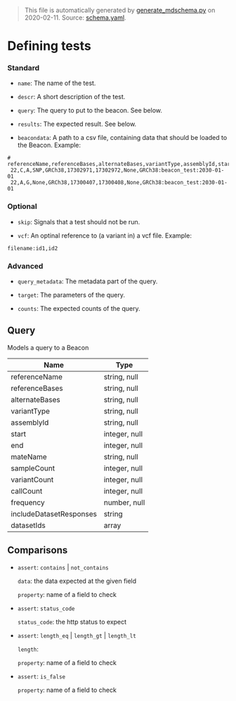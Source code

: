 <!-- Do not modify this file manually -->
> This file is automatically generated by [generate_mdschema.py](../utils/generate_mdschema.py) on 2020-02-11. Source: [schema.yaml](../tests/schema.yaml).
# Defining tests
### Standard
- `name`: The name of the test.

- `descr`: A short description of the test.

- `query`: The query to put to the beacon. See below.

- `results`: The expected result. See below.

- `beacondata`: A path to a csv file, containing data that should be loaded to the Beacon.
Example:
```
# referenceName,referenceBases,alternateBases,variantType,assemblyId,start,end,mateName,datasetId
 22,C,A,SNP,GRCh38,17302971,17302972,None,GRCh38:beacon_test:2030-01-01
 22,A,G,None,GRCh38,17300407,17300408,None,GRCh38:beacon_test:2030-01-01

```

### Optional
- `skip`: Signals that a test should not be run.

- `vcf`: An optinal reference to (a variant in) a vcf file.
Example:
```
filename:id1,id2
```

### Advanced
- `query_metadata`: The metadata part of the query.

- `target`: The parameters of the query.

- `counts`: The expected counts of the query.



## Query

Models a query to a Beacon

| Name | Type  |
| ---- | ----  |
| referenceName | string, null |
| referenceBases | string, null |
| alternateBases | string, null |
| variantType | string, null |
| assemblyId | string, null |
| start | integer, null |
| end | integer, null |
| mateName | string, null |
| sampleCount | integer, null |
| variantCount | integer, null |
| callCount | integer, null |
| frequency | number, null |
| includeDatasetResponses | string |
| datasetIds | array |



## Comparisons
- `assert`: `contains` | `not_contains`

  `data`: <object> the data expected at the given field

  `property`: <string> name of a field to check

- `assert`: `status_code`

  `status_code`: <number> the http status to expect

- `assert`: `length_eq` | `length_gt` | `length_lt`

  `length`: <number> 

  `property`: <string> name of a field to check

- `assert`: `is_false`

  `property`: <string> name of a field to check





